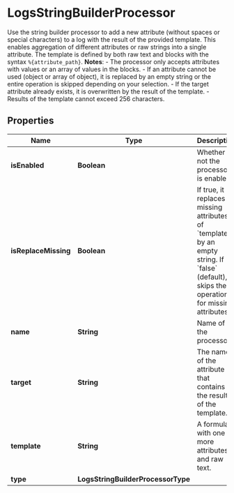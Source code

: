 # LogsStringBuilderProcessor

Use the string builder processor to add a new attribute (without spaces or special characters) to a log with the result of the provided template. This enables aggregation of different attributes or raw strings into a single attribute. The template is defined by both raw text and blocks with the syntax `%{attribute_path}`. **Notes**: - The processor only accepts attributes with values or an array of values in the blocks. - If an attribute cannot be used (object or array of object), it is replaced by an empty string or the entire operation is skipped depending on your selection. - If the target attribute already exists, it is overwritten by the result of the template. - Results of the template cannot exceed 256 characters.

## Properties

| Name                 | Type                               | Description                                                                                                                                                         | Notes      |
| -------------------- | ---------------------------------- | ------------------------------------------------------------------------------------------------------------------------------------------------------------------- | ---------- |
| **isEnabled**        | **Boolean**                        | Whether or not the processor is enabled.                                                                                                                            | [optional] |
| **isReplaceMissing** | **Boolean**                        | If true, it replaces all missing attributes of &#x60;template&#x60; by an empty string. If &#x60;false&#x60; (default), skips the operation for missing attributes. | [optional] |
| **name**             | **String**                         | Name of the processor.                                                                                                                                              | [optional] |
| **target**           | **String**                         | The name of the attribute that contains the result of the template.                                                                                                 |
| **template**         | **String**                         | A formula with one or more attributes and raw text.                                                                                                                 |
| **type**             | **LogsStringBuilderProcessorType** |                                                                                                                                                                     |
